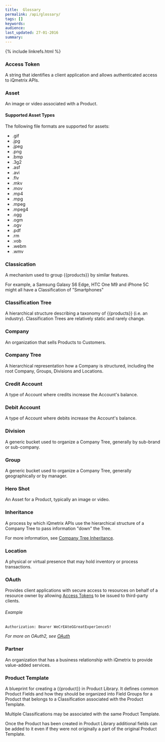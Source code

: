 ```yaml
---
title:  Glossary
permalink: /api/glossary/
tags: []
keywords: 
audience: 
last_updated: 27-01-2016
summary:
---
```


{% include linkrefs.html %}

### Access Token

A string that identifies a client application and allows authenticated access to iQmetrix APIs.

### Asset

An image or video associated with a Product. 

#### Supported Asset Types

The following file formats are supported for assets: 

* .gif 
* .jpg 
* .jpeg 
* .png 
* .bmp 
* .3g2
* .asf 
* .avi 
* .flv 
* .mkv
* .mov 
* .mp4 
* .mpg 
* .mpeg 
* .mpeg4 
* .ogg 
* .ogm 
* .ogv 
* .pdf 
* .rm 
* .vob 
* .webm 
* .wmv

### Classication

A mechanism used to group {{products}} by similar features.

For example, a Samsung Galaxy S6 Edge, HTC One M9 and iPhone 5C might all have a Classification of "Smartphones"

### Classification Tree

A hierarchical structure describing a taxonomy of {{products}} (i.e. an industry). Classification Trees are relatively static and rarely change.

### Company

An organization that sells Products to Customers.

### Company Tree

A hierarchical representation how a Company is structured, including the root Company, Groups, Divisions and Locations.

### Credit Account

A type of Account where credits increase the Account's balance.

### Debit Account

A type of Account where debits increase the Account's balance.

### Division

A generic bucket used to organize a Company Tree, generally by sub-brand or sub-company.

### Group

A generic bucket used to organize a Company Tree, generally geographically or by manager.

### Hero Shot

An Asset for a Product, typically an image or video.

### Inheritance

A process by which iQmetrix APIs use the hierarchical structure of a Company Tree to pass information "down" the Tree.

For more information, see [Company Tree Inheritance](/concepts/company-tree/#inheritance).

### Location

A physical or virtual presence that may hold inventory or process transactions.

### OAuth

Provides client applications with secure access to resources on behalf of a resource owner by allowing [Access Tokens](#access-token) to be issued to third-party clients. 

###### Example

    Authorization: Bearer WeCrEAteGGreatExper1ence5!

*For more on OAuth2, see [OAuth](http://oauth.net/2/)*

### Partner

An organization that has a business relationship with iQmetrix to provide value-added services.

### Product Template

A blueprint for creating a {{product}} in Product Library. It defines common Product Fields and how they should be organized into Field Groups for a Product that belongs to a Classification associated with the Product Template. 

Multiple Classifications may be associated with the same Product Template. 

Once the Product has been created in Product Library additional fields can be added to it even if they were not originally a part of the original Product Template.